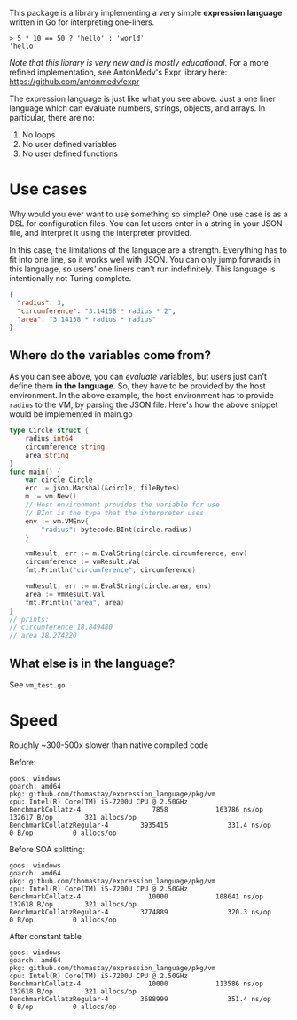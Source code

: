 This package is a library implementing a very simple **expression language** written in Go for interpreting one-liners.

```
> 5 * 10 == 50 ? 'hello' : 'world'
'hello'
```

_Note that this library is very new and is mostly educational_. For a more refined implementation, see AntonMedv's Expr library here: https://github.com/antonmedv/expr

The expression language is just like what you see above. Just a one liner language which can evaluate numbers, strings, objects, and arrays. In particular, there are no:

1. No loops
1. No user defined variables
1. No user defined functions

# Use cases

Why would you ever want to use something so simple? One use case is as a DSL for configuration files. You can let users enter in a string in your JSON file, and interpret it using the interpreter provided.

In this case, the limitations of the language are a strength. Everything has to fit into one line, so it works well with JSON. You can only jump forwards in this language, so users' one liners can't run indefinitely. This language is intentionally not Turing complete.

```json
{
  "radius": 3,
  "circumference": "3.14158 * radius * 2",
  "area": "3.14158 * radius * radius"
}
```

## Where do the variables come from?

As you can see above, you can _evaluate_ variables, but users just can't define them **in the language**. So, they have to be provided by the host environment. In the above example, the host environment has to provide `radius` to the VM, by parsing the JSON file. Here's how the above snippet would be implemented in main.go

```go
type Circle struct {
	radius int64
	circumference string
	area string
}
func main() {
	var circle Circle
	err := json.Marshal(&circle, fileBytes)
	m := vm.New()
	// Host environment provides the variable for use
	// BInt is the type that the interpreter uses
	env := vm.VMEnv{
		"radius": bytecode.BInt(circle.radius)
	}

	vmResult, err := m.EvalString(circle.circumference, env)
	circumference := vmResult.Val
	fmt.Println("circumference", circumference)

	vmResult, err := m.EvalString(circle.area, env)
	area := vmResult.Val
	fmt.Println("area", area)
}
// prints:
// circumference 18.849480
// area 28.274220
```

## What else is in the language?

See `vm_test.go`

# Speed

Roughly ~300-500x slower than native compiled code

Before:

```
goos: windows
goarch: amd64
pkg: github.com/thomastay/expression_language/pkg/vm
cpu: Intel(R) Core(TM) i5-7200U CPU @ 2.50GHz
BenchmarkCollatz-4                  7858            163786 ns/op          132617 B/op        321 allocs/op
BenchmarkCollatzRegular-4        3935415               331.4 ns/op             0 B/op          0 allocs/op
```

Before SOA splitting:

```
goos: windows
goarch: amd64
pkg: github.com/thomastay/expression_language/pkg/vm
cpu: Intel(R) Core(TM) i5-7200U CPU @ 2.50GHz
BenchmarkCollatz-4                 10000            108641 ns/op          132618 B/op        321 allocs/op
BenchmarkCollatzRegular-4        3774889               320.3 ns/op             0 B/op          0 allocs/op
```

After constant table

```
goos: windows
goarch: amd64
pkg: github.com/thomastay/expression_language/pkg/vm
cpu: Intel(R) Core(TM) i5-7200U CPU @ 2.50GHz
BenchmarkCollatz-4                 10000            113586 ns/op          132618 B/op        321 allocs/op
BenchmarkCollatzRegular-4        3688999               351.4 ns/op             0 B/op          0 allocs/op
```
